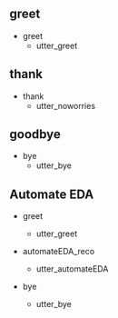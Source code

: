 ## greet
* greet
  - utter_greet

## thank
* thank
  - utter_noworries

## goodbye
* bye
  - utter_bye

## Automate EDA
* greet
  - utter_greet

* automateEDA_reco
  - utter_automateEDA

* bye
  - utter_bye
